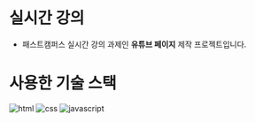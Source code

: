 # 실시간 강의
- 패스트캠퍼스 실시간 강의 과제인 **유튜브 페이지** 제작 프로젝트입니다.

# 사용한 기술 스택
![html](https://img.shields.io/badge/HTML5-E34F26?style=for-the-badge&logo=html5&logoColor=white)
![css](https://img.shields.io/badge/CSS3-1572B6?style=for-the-badge&logo=css3&logoColor=white)
![javascript](https://img.shields.io/badge/JavaScript-323330?style=for-the-badge&logo=javascript&logoColor=F7DF1E)